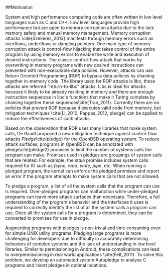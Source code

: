 ##Motivation

System and high performance computing code are often written in low level languages such as C and C++. Low level languages provide high performance but are open to memory corruption attacks due to the lack memory safety and manual memory management. Memory corruption attacks \cite{Szekeres_2013} manifests through memory errors such as overflows, underflows or dangling pointers. One main type of memory corruption attack is control-flow hijacking that takes control of the entire program by using memory errors to enable the write and execution of desired instructions. The classic control-flow attack that works by overwriting in memory programs with new desired instructions can prevented with non-executable data policies. However, attacks can use Return Oriented Programming (ROP) to bypass data policies by chaining together in-memory code. The library used for ROP attacks is libc, these attacks are referred "return-to-libc" attacks. Libc is ideal for attacks because it likely to be already residing in memory and there are enough instruction sequences in libc's functions that make it Turing complete by chaining together these sequences\cite{Tran_2011}. Currently there are no policies that prevent ROP because it executes valid code from memory, but mitigation techniques \cite{Li_2010, Pappas_2012, pledge} can be applied to reduce the effectiveness of such attacks.

Based on the observation that ROP uses many libraries that make system calls, De Raadt proposed a new mitigation technique against control-flow attacks _Pledge_\cite{pledge} for the OpenBSD operating system. To reduce attack surfaces, programs in OpenBSD can be annotated with pledge\cite{pledge2} promises to limit the number of systems calls the program can make. Promises used in pledges are groupings of system calls that are related. For example, the _stdio_ promise includes system calls required for IO such as _fsync_, _read_, _write_, _pipe_, etc.  When running a pledged program, the kernel can enforce the pledged promises and report an error if the program attempts to make system calls that are not allowed. 

To pledge a program, a list of all the system calls that the program can use is required. Over-pledged programs can malfunction while under-pledged programs can leave more attack surfaces than necessary. Therefore, a full understanding of the program's behavior and the interfaces it uses is required to correctly identify the list of all the system calls a program can use. Once all the system calls for a program is determined, they can be converted to promises for use in pledge. 

Augmenting programs with pledges is non-trivial and time consuming even for simple UNIX utility programs. Pledging large programs is more challenging for developers due to difficulty in accurately determining behaviors of complex systems and the lack of understanding in low level libraries. Similar to permissioning in Android, these complications can lead to overpermissioning in real world applications \cite{Felt_2011}. To solve this problem, we develop an automated system Autopledge to analyse C programs and insert pledges in optimal locations.
